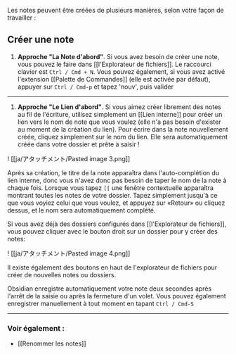 Les notes peuvent être créées de plusieurs manières, selon votre façon de travailler :

## Créer une note

1. **Approche "La Note d'abord"**. Si vous avez besoin de créer une note, vous pouvez le faire dans [[l'Explorateur de fichiers]]. Le raccourci clavier est `Ctrl / Cmd + N`. Vous pouvez également, si vous avez activé l'extension [[Palette de Commandes]] (elle est activée par défaut), appuyer sur `Ctrl / Cmd-p` et tapez 'nouv', puis valider
**********
 
1. **Approche "Le Lien d'abord"**. Si vous aimez créer librement des notes au fil de l'écriture, utilisez simplement un [[Lien interne]] pour créer un lien vers le nom de note que vous voulez (elle n'a pas besoin d'exister au moment de la création du lien). Pour écrire dans la note nouvellement créée, cliquez simplement sur le nom du lien. Elle sera automatiquement créée dans votre dossier et prête à saisir !

! [[ja/アタッチメント/Pasted image 3.png]]

Après sa création, le titre de la note apparaîtra dans l'auto-complétion du lien interne, donc vous n'avez donc pas besoin de taper le nom de la note à chaque fois. Lorsque vous tapez `[[` une fenêtre contextuelle apparaîtra montrant toutes les notes de votre dossier. Tapez simplement jusqu'à ce que vous voyiez celui que vous voulez, et appuyez sur «Retour» ou cliquez dessus, et le nom sera automatiquement complété.

Si vous avez déjà des dossiers configurés dans [[l'Explorateur de fichiers]], vous pouvez cliquer avec le bouton droit sur un dossier pour y créer des notes:

! [[ja/アタッチメント/Pasted image 4.png]]

Il existe également des boutons en haut de l'explorateur de fichiers pour créer de nouvelles notes ou dossiers.

Obsidian enregistre automatiquement votre note deux secondes après l'arrêt de la saisie ou après la fermeture d'un volet. Vous pouvez également enregistrer manuellement à tout moment en tapant `Ctrl / Cmd-S`   

---

### Voir également :

- [[Renommer les notes]]